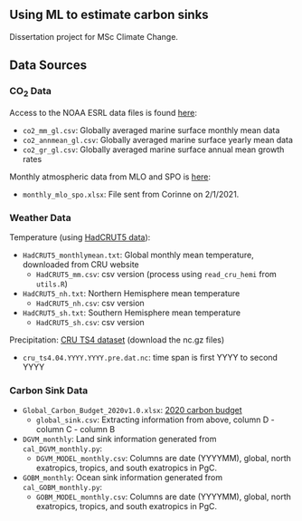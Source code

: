 ## Using ML to estimate carbon sinks
Dissertation project for MSc Climate Change.

## Data Sources
### CO<sub>2</sub> Data
Access to the NOAA ESRL data files is found [here](https://www.esrl.noaa.gov/gmd/ccgg/trends/gl_data.html):
* `co2_mm_gl.csv`: Globally averaged marine surface monthly mean data
* `co2_annmean_gl.csv`: Globally averaged marine surface yearly mean data
* `co2_gr_gl.csv`: Globally averaged marine surface annual mean growth rates

Monthly atmospheric data from MLO and SPO is [here](https://scrippsco2.ucsd.edu/data/atmospheric_co2/mlo.html):
* `monthly_mlo_spo.xlsx`: File sent from Corinne on 2/1/2021.

### Weather Data
Temperature (using [HadCRUT5 data](https://crudata.uea.ac.uk/cru/data/temperature/)):
* `HadCRUT5_monthlymean.txt`: Global monthly mean temperature, downloaded from CRU website
  * `HadCRUT5_mm.csv`: csv version (process using `read_cru_hemi` from `utils.R`)
* `HadCRUT5_nh.txt`: Northern Hemisphere mean temperature
  * `HadCRUT5_nh.csv`: csv version
* `HadCRUT5_sh.txt`: Southern Hemisphere mean temperature
  * `HadCRUT5_sh.csv`: csv version

Precipitation:
[CRU TS4 dataset](https://catalogue.ceda.ac.uk/uuid/89e1e34ec3554dc98594a5732622bce9) (download the nc.gz files)
* `cru_ts4.04.YYYY.YYYY.pre.dat.nc`: time span is first YYYY to second YYYY

### Carbon Sink Data
* `Global_Carbon_Budget_2020v1.0.xlsx`: [2020 carbon budget](https://www.icos-cp.eu/science-and-impact/global-carbon-budget/2020)
  * `global_sink.csv`: Extracting information from above, column D - column C - column B
* `DGVM_monthly`: Land sink information generated from `cal_DGVM_monthly.py`:
  * `DGVM_MODEL_monthly.csv`: Columns are date (YYYYMM), global, north exatropics, tropics, and south exatropics in PgC.
* `GOBM_monthly`: Ocean sink information generated from `cal_GOBM_monthly.py`:
  * `GOBM_MODEL_monthly.csv`: Columns are date (YYYYMM), global, north exatropics, tropics, and south exatropics in PgC.
